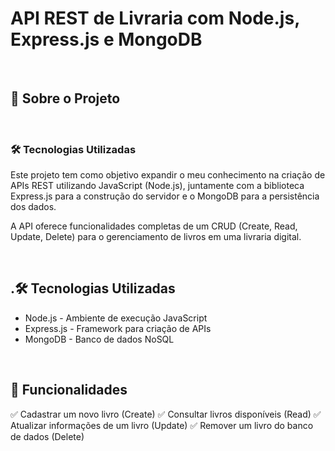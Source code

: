 <h1>API REST de Livraria com Node.js, Express.js e MongoDB</h1><br>
<h2>📌 Sobre o Projeto</h2><br>
<h3>🛠 Tecnologias Utilizadas</h3>

<p>Este projeto tem como objetivo expandir o meu conhecimento na criação de APIs REST utilizando JavaScript (Node.js), 
  juntamente com a biblioteca Express.js para a construção do servidor e o MongoDB para a persistência dos dados.

A API oferece funcionalidades completas de um CRUD (Create, Read, Update, Delete) para o gerenciamento de livros em uma livraria digital.</p><br>

<h2>.🛠 Tecnologias Utilizadas</h2>

<ul>
  <li>Node.js - Ambiente de execução JavaScript</li>
  <li>Express.js - Framework para criação de APIs</li>
  <li>MongoDB - Banco de dados NoSQL</li>
</ul><br>

<h2>🚀 Funcionalidades</h2>

<p>✅ Cadastrar um novo livro (Create)
✅ Consultar livros disponíveis (Read)
✅ Atualizar informações de um livro (Update)
✅ Remover um livro do banco de dados (Delete)</p>
